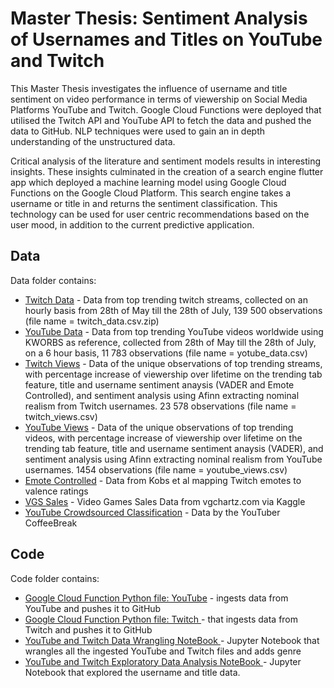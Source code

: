 # Master Thesis: Sentiment Analysis of Usernames and Titles on YouTube and Twitch

This Master Thesis investigates the influence of username and title sentiment on video performance in terms of viewership on Social Media Platforms YouTube and Twitch. Google Cloud Functions were deployed that utilised the Twitch API and YouTube API to fetch the data and pushed the data to GitHub. NLP techniques were used to gain an in depth understanding of the unstructured data.

Critical analysis of the literature and sentiment models results in interesting insights. These insights culminated in the creation of a search engine flutter app which deployed a machine learning model using Google Cloud Functions on the Google Cloud Platform. This search engine takes a username or title in and returns the sentiment classification. This technology can be used for user centric recommendations based on the user mood, in addition to the current predictive application.

## Data
Data folder contains:
* [Twitch Data](https://github.com/JefNtungila/Sentiment-Analysis-of-Usernames-and-Titles-on-YouTube-and-Twitch/blob/main/data/twitch_data.csv.zip) - Data from top trending twitch streams, collected on an hourly basis from 28th of May till the 28th of July, 139 500 observations (file name = twitch_data.csv.zip)
* [YouTube Data](https://github.com/JefNtungila/Sentiment-Analysis-of-Usernames-and-Titles-on-YouTube-and-Twitch/blob/main/data/youtube_data.csv) - Data from top trending YouTube videos worldwide using KWORBS as reference, collected from 28th of May till the 28th of July, on a 6 hour basis, 11 783 observations (file name = yotube_data.csv)
* [Twitch Views](https://github.com/JefNtungila/Sentiment-Analysis-of-Usernames-and-Titles-on-YouTube-and-Twitch/blob/main/data/twitch_views.csv) -  Data of the unique observations of top trending streams, with percentage increase of viewership over lifetime on the trending tab feature, title and username sentiment anaysis (VADER and Emote Controlled), and sentiment analysis using Afinn extracting nominal realism from Twitch usernames. 23 578 observations (file name = twitch_views.csv)
* [YouTube Views](https://github.com/JefNtungila/Sentiment-Analysis-of-Usernames-and-Titles-on-YouTube-and-Twitch/blob/main/data/youtube_views.csv) -  Data of the unique observations of top trending videos, with percentage increase of viewership over lifetime on the trending tab feature, title and username sentiment anaysis (VADER), and sentiment analysis using Afinn extracting nominal realism from YouTube usernames. 1454 observations (file name = youtube_views.csv)
* [Emote Controlled](https://github.com/JefNtungila/Sentiment-Analysis-of-Usernames-and-Titles-on-YouTube-and-Twitch/blob/main/data/emote_average) - Data from Kobs et al mapping Twitch emotes to valence ratings
* [VGS Sales](https://github.com/JefNtungila/Sentiment-Analysis-of-Usernames-and-Titles-on-YouTube-and-Twitch/blob/main/data/vgsales.csv) - Video Games Sales Data from vgchartz.com via Kaggle
* [YouTube Crowdsourced Classification](https://github.com/JefNtungila/Sentiment-Analysis-of-Usernames-and-Titles-on-YouTube-and-Twitch/blob/main/data/Trending_CrowdSourced_Classification.csv) - Data by the YouTuber CoffeeBreak
## Code

Code folder contains:
*  [Google Cloud Function Python file: YouTube](https://github.com/JefNtungila/Sentiment-Analysis-of-Usernames-and-Titles-on-YouTube-and-Twitch/blob/main/code/gcp_youtube_2_github.py) - ingests data from YouTube and pushes it to GitHub
* [Google Cloud Function Python file: Twitch ](https://github.com/JefNtungila/Sentiment-Analysis-of-Usernames-and-Titles-on-YouTube-and-Twitch/blob/main/code/gcp_twitch_2_github.py) - that ingests data from Twitch and pushes it to GitHub
* [YouTube and Twitch Data Wrangling NoteBook ](https://github.com/JefNtungila/Sentiment-Analysis-of-Usernames-and-Titles-on-YouTube-and-Twitch/blob/main/code/Sentiment_Analysis_of_Usernames_and_Titles_on_YouTube_and_Twitch_DATA_WRANGLING.ipynb) - Jupyter Notebook that wrangles all the ingested YouTube and Twitch files and adds genre
* [YouTube and Twitch Exploratory Data Analysis NoteBook ](https://github.com/JefNtungila/Sentiment-Analysis-of-Usernames-and-Titles-on-YouTube-and-Twitch/blob/main/code/Sentiment_Analysis_of_Usernames_and_Titles_on_YouTube_and_Twitch_Exploratory_Data_Analysis.ipynb) - Jupyter Notebook that explored the username and title data.


